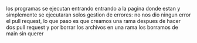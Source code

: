 los programas se ejecutan entrando entrando a la pagina donde estan y simplemente se ejecutaran solos
gestion de errores:
  no nos dio ningun error el pull request, lo que paso es que creamos una rama despues de hacer dos pull request y por borrar los archivos en una rama los borramos de main sin querer

